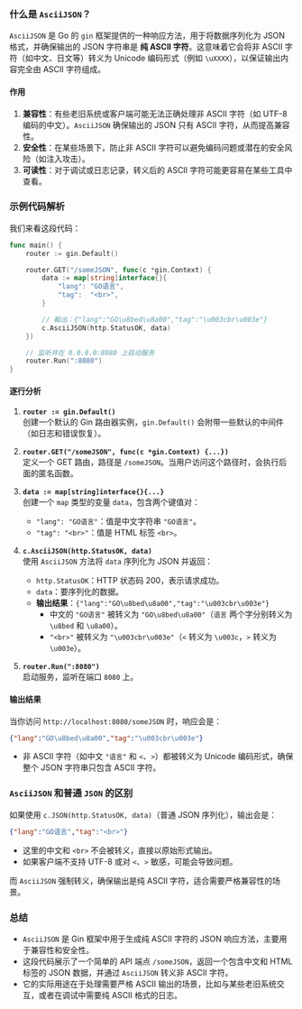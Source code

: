 ### 什么是 `AsciiJSON`？
`AsciiJSON` 是 Go 的 `gin` 框架提供的一种响应方法，用于将数据序列化为 JSON 格式，并确保输出的 JSON 字符串是 **纯 ASCII 字符**。这意味着它会将非 ASCII 字符（如中文、日文等）转义为 Unicode 编码形式（例如 `\uXXXX`），以保证输出内容完全由 ASCII 字符组成。

#### 作用
1. **兼容性**：有些老旧系统或客户端可能无法正确处理非 ASCII 字符（如 UTF-8 编码的中文）。`AsciiJSON` 确保输出的 JSON 只有 ASCII 字符，从而提高兼容性。
2. **安全性**：在某些场景下，防止非 ASCII 字符可以避免编码问题或潜在的安全风险（如注入攻击）。
3. **可读性**：对于调试或日志记录，转义后的 ASCII 字符可能更容易在某些工具中查看。

### 示例代码解析
我们来看这段代码：

```go
func main() {
    router := gin.Default()

    router.GET("/someJSON", func(c *gin.Context) {
        data := map[string]interface{}{
            "lang": "GO语言",
            "tag":  "<br>",
        }

        // 輸出：{"lang":"GO\u8bed\u8a00","tag":"\u003cbr\u003e"}
        c.AsciiJSON(http.StatusOK, data)
    })

    // 监听并在 0.0.0.0:8080 上启动服务
    router.Run(":8080")
}
```

#### 逐行分析
1. **`router := gin.Default()`**  
   创建一个默认的 Gin 路由器实例，`gin.Default()` 会附带一些默认的中间件（如日志和错误恢复）。

2. **`router.GET("/someJSON", func(c *gin.Context) {...})`**  
   定义一个 GET 路由，路径是 `/someJSON`。当用户访问这个路径时，会执行后面的匿名函数。

3. **`data := map[string]interface{}{...}`**  
   创建一个 `map` 类型的变量 `data`，包含两个键值对：
   - `"lang": "GO语言"`：值是中文字符串 `"GO语言"`。
   - `"tag": "<br>"`：值是 HTML 标签 `<br>`。

4. **`c.AsciiJSON(http.StatusOK, data)`**  
   使用 `AsciiJSON` 方法将 `data` 序列化为 JSON 并返回：
   - `http.StatusOK`：HTTP 状态码 200，表示请求成功。
   - `data`：要序列化的数据。
   - **输出结果**：`{"lang":"GO\u8bed\u8a00","tag":"\u003cbr\u003e"}`
     - 中文的 `"GO语言"` 被转义为 `"GO\u8bed\u8a00"`（`语言` 两个字分别转义为 `\u8bed` 和 `\u8a00`）。
     - `"<br>"` 被转义为 `"\u003cbr\u003e"`（`<` 转义为 `\u003c`，`>` 转义为 `\u003e`）。

5. **`router.Run(":8080")`**  
   启动服务，监听在端口 `8080` 上。

#### 输出结果
当你访问 `http://localhost:8080/someJSON` 时，响应会是：
```json
{"lang":"GO\u8bed\u8a00","tag":"\u003cbr\u003e"}
```
- 非 ASCII 字符（如中文 `"语言"` 和 `<`、`>`）都被转义为 Unicode 编码形式，确保整个 JSON 字符串只包含 ASCII 字符。

### `AsciiJSON` 和普通 `JSON` 的区别
如果使用 `c.JSON(http.StatusOK, data)`（普通 JSON 序列化），输出会是：
```json
{"lang":"GO语言","tag":"<br>"}
```
- 这里的中文和 `<br>` 不会被转义，直接以原始形式输出。
- 如果客户端不支持 UTF-8 或对 `<`、`>` 敏感，可能会导致问题。

而 `AsciiJSON` 强制转义，确保输出是纯 ASCII 字符，适合需要严格兼容性的场景。

### 总结
- `AsciiJSON` 是 Gin 框架中用于生成纯 ASCII 字符的 JSON 响应方法，主要用于兼容性和安全性。
- 这段代码展示了一个简单的 API 端点 `/someJSON`，返回一个包含中文和 HTML 标签的 JSON 数据，并通过 `AsciiJSON` 转义非 ASCII 字符。
- 它的实际用途在于处理需要严格 ASCII 输出的场景，比如与某些老旧系统交互，或者在调试中需要纯 ASCII 格式的日志。
